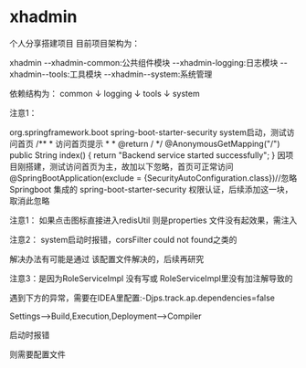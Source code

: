 # xhadmin
个人分享搭建项目
目前项目架构为：

xhadmin
    --xhadmin-common:公共组件模块
    --xhadmin-logging:日志模块
    --xhadmin--tools:工具模块
    --xhadmin--system:系统管理

依赖结构为：
             common
                    ↓
              logging
                    ↓
                tools
                    ↓
               system

注意1：
<!--Spring boot 安全框架 加上之后 请求接口 401 后续研究-->
<dependency>
<groupId>org.springframework.boot</groupId>
<artifactId>spring-boot-starter-security</artifactId>
</dependency>
system启动，测试访问首页
/**
* 访问首页提示
*
* @return /
*/
@AnonymousGetMapping("/")
public String index() {
return "Backend service started successfully";
}
因项目刚搭建，测试访问首页为主，故加以下忽略，首页可正常访问
@SpringBootApplication(exclude = {SecurityAutoConfiguration.class})//忽略Springboot 集成的 spring-boot-starter-security 权限认证，后续添加这一块，取消此忽略






注意1：
如果点击图标直接进入redisUtil 则是properties 文件没有起效果，需注入




注意2：
system启动时报错，corsFilter could not found之类的



解决办法有可能是通过 该配置文件解决的，后续再研究


注意3：是因为RoleServiceImpl 没有写或 RoleServiceImpl里没有加注解导致的




遇到下方的异常，需要在IDEA里配置:-Djps.track.ap.dependencies=false


Settings-->Build,Execution,Deployment-->Compiler




启动时报错

则需要配置文件















































































































